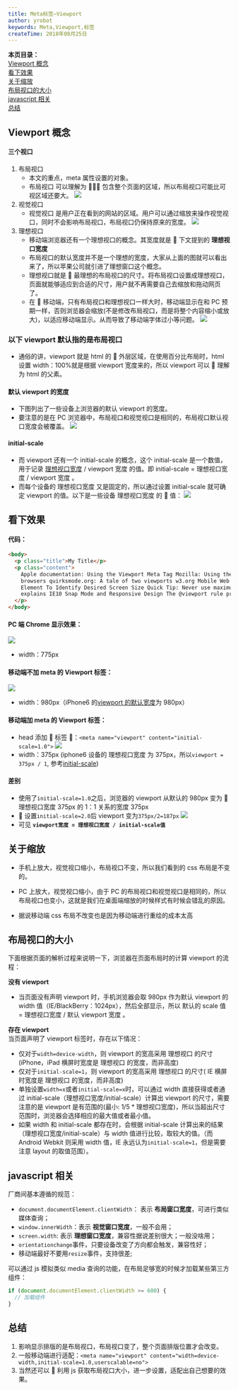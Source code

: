```yaml
---
title: Meta标签—Viewport
author: yrobot
keywords: Meta,Viewport,标签
createTime: 2018年08月25日
---
```


**本页目录：**  
[Viewport 概念](#id1)  
[看下效果](#id2)  
[关于缩放](#id3)  
[布局视口的大小](#id4)  
[javascript 相关](#id5)  
[总结](#id6)

<a id='id1'></a>

## Viewport 概念

#### 三个视口

1. 布局视口
   - 本文的重点，meta 属性设置的对象。
   - 布局视口 可以理解为  包含整个页面的区域，所以布局视口可能比可视区域还要大。
     ![](https://ws2.sinaimg.cn/large/006tNbRwgy1fun61b567vj317g0wan4b.jpg)
1. 视觉视口
   - 视觉视口 是用户正在看到的网站的区域。用户可以通过缩放来操作视觉视口，同时不会影响布局视口，布局视口仍保持原来的宽度。
     ![](https://ws3.sinaimg.cn/large/006tNbRwgy1fun62jqutdj317c0w8gsh.jpg)
     <a href="" id="ideal-viewport"></a>
1. 理想视口
   - 移动端浏览器还有一个理想视口的概念。其宽度就是  下文提到的 **理想视口宽度**
   - 布局视口的默认宽度并不是一个理想的宽度，大家从上面的图就可以看出来了，所以苹果公司就引进了理想窗口这个概念。
   - 理想视口就是  最理想的布局视口的尺寸。将布局视口设置成理想视口，页面就能够适应到合适的尺寸，用户就不再需要自己去缩放和拖动网页了。
   - 在  移动端，只有布局视口和理想视口一样大时，移动端显示在和 PC 预期一样，否则浏览器会缩放(不是修改布局视口，而是将整个内容缩小或放大)，以适应移动端显示。从而导致了移动端字体过小等问题。
     ![](https://ws4.sinaimg.cn/large/006tNbRwgy1fun6qqa0xrj30my04s3z4.jpg)

### **以下 viewport 默认指的是布局视口**

- 通俗的讲，viewport 就是 html 的  外层区域，在使用百分比布局时，html 设置 width：100%就是根据 viewport 宽度来的，所以 viewport 可以  理解为 html 的父素。
  <a href="" id="default"></a>

#### 默认 viewport 的宽度

- 下图列出了一些设备上浏览器的默认 viewport 的宽度。
- 要注意的是在 PC 浏览器中，布局视口和视觉视口是相同的，布局视口默认视口宽度会被覆盖。
  ![](https://ws4.sinaimg.cn/large/006tNbRwgy1fun4nndiqkj30r304caar.jpg)
  <a href="" id="initial-scale"></a>

#### initial-scale

- 而 viewport 还有一个 initial-scale 的概念，这个 initial-scale 是一个数值，用于记录 [理想视口宽度](#ideal-viewport) / viewport 宽度 的值。即 initial-scale = 理想视口宽度 / viewport 宽度 。
- 而每个设备的 理想视口宽度 又是固定的，所以通过设置 initial-scale 就可确定 viewport 的值。以下是一些设备 理想视口宽度 的  值：
  ![](https://ws4.sinaimg.cn/large/006tNbRwgy1fun4n9lduzj30pw04cgme.jpg)

<a id='id2'></a>

## 看下效果

#### 代码：

```html
<body>
  <p class="title">My Title</p>
  <p class="content">
    Apple documentation: Using the Viewport Meta Tag Mozilla: Using the viewport meta tag to control layout on mobile
    browsers quirksmode.org: A tale of two viewports w3.org Mobile Web Application Best Practices: Use Meta Viewport
    Element To Identify Desired Screen Size Quick Tip: Never use maximum-scale=1.0 on the A11y Project Tim Kadlec
    explains IE10 Snap Mode and Responsive Design The @viewport rule proposal
  </p>
</body>
```

#### PC 端 Chrome 显示效果：

![](https://ws4.sinaimg.cn/large/006tNbRwgy1fum93ooxmzj31720j6q7b.jpg)

- width：775px

#### 移动端不加 meta 的 Viewport 标签：

![](https://ws4.sinaimg.cn/large/006tNbRwgy1fum9642gi8j30ie0fgdil.jpg)

- width：980px（iPhone6 的[viewport 的默认宽度](#default)为 980px）

#### 移动端加 meta 的 Viewport 标签：

- head 添加  标签 ：`<meta name="viewport" content="initial-scale=1.0">`
  ![](https://ws1.sinaimg.cn/large/006tNbRwgy1fum9bgbjjgj30ig0so78a.jpg)
- width：375px (iphone6 设备的 理想视口宽度 为 375px，所以`viewport = 375px / 1`, 参考[initial-scale](#initial-scale))

#### 差别

- 使用了`initial-scale=1.0`之后，浏览器的 viewport 从默认的 980px 变为  理想视口宽度 375px 的 1：1 关系的宽度 375px
-  设置`initial-scale=2.0`后 viewport 变为`375px/2=187px`
  ![](https://ws2.sinaimg.cn/large/006tNbRwgy1fumb1i32fjj30i60gimy4.jpg)
- 可见 **`viewport宽度 = 理想视口宽度 / initial-scale值`**

<a id='id3'></a>

## 关于缩放

- 手机上放大，视觉视口缩小，布局视口不变，所以我们看到的 css 布局是不变的。
- PC 上放大，视觉视口缩小，由于 PC 的布局视口和视觉视口是相同的，所以布局视口也变小，这就是我们在桌面端缩放的时候样式有时候会错乱的原因。

- 据说移动端 css 布局不改变也是因为移动端进行重绘的成本太高

<a id='id4'></a>

## 布局视口的大小

下面根据页面的解析过程来说明一下，浏览器在页面布局时的计算 viewport 的流程：

**没有 viewport**

- 当页面没有声明 viewport 时，手机浏览器会取 980px 作为默认 viewport 的 width 值（IE/BlackBerry：1024px），然后全部显示，所以 默认的 scale 值 = 理想视口宽度 / 默认 viewport 宽度 。

**存在 viewport**  
当页面声明了 viewport 标签时，存在以下情况：

- 仅对于`width=device-width`，则 viewport 的宽高采用 理想视口 的尺寸(iPhone，iPad 横屏时宽度是 理想视口 的宽度，而非高度)
- 仅对于`initial-scale=1`，则 viewport 的宽高采用 理想视口 的尺寸( IE 横屏时宽度是 理想视口 的宽度，而非高度)
- 单独设置`width=x`或者`initial-scale=x`时，可以通过 width 直接获得或者通过 initial-scale（理想视口宽度/initial-scale）计算出 viewport 的尺寸，需要注意的是 viewport 是有范围的(最小: 1/5 \* 理想视口宽度)，所以当超出尺寸范围时，浏览器会选择相应的最大值或者最小值。
- 如果 width 和 initial-scale 都存在时，会根据 initial-scale 计算出来的结果（理想视口宽度/initial-scale）与 width 值进行比较，取较大的值。（而 Android Webkit 则采用 width 值，IE 永远认为`initial-scale=1`，但是需要注意 layout 的取值范围）。

<a id='id5'></a>

## javascript 相关

厂商间基本遵循的规范：

- `document.documentElement.clientWidth`： 表示 **布局窗口宽度**，可进行类似媒体查询；
- `window.innerWidth`：表示 **视觉窗口宽度**，一般不会用；
- `screen.width`: 表示 **理想窗口宽度**，兼容性据说差别很大；一般没啥用；
- `orientationchange`事件，只要设备改变了方向都会触发，兼容性好；
- 移动端最好不要用`resize`事件，支持很差;

可以通过 js 模拟类似 media 查询的功能，在布局足够宽的时候才加载某些第三方组件：

```js
if (document.documentElement.clientWidth >= 600) {
  // 加载组件
}
```

<a id='id6'></a>

## 总结

1. 影响显示排版的是布局视口，布局视口变了，整个页面排版位置才会改变。
2. 一般移动端进行适配：`<meta name="viewport" content="width=device-width,initial-scale=1.0,userscalable=no">`
3. 当然还可以  利用 js 获取布局视口大小，进一步设置，适配出自己想要的效果。
